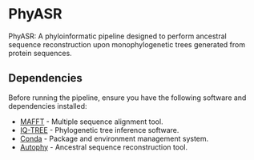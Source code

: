 # PhyASR
PhyASR: A phyloinformatic pipeline designed to perform ancestral sequence reconstruction upon monophylogenetic trees generated from protein sequences.

## Dependencies
Before running the pipeline, ensure you have the following software and dependencies installed:

- [MAFFT](https://mafft.cbrc.jp/alignment/software/) - Multiple sequence alignment tool.
- [IQ-TREE](http://www.iqtree.org/) - Phylogenetic tree inference software.
- [Conda](https://conda.io/projects/conda/en/latest/index.html) - Package and environment management system.
- [Autophy](https://github.com/aortizsax/autophy) - Ancestral sequence reconstruction tool.
